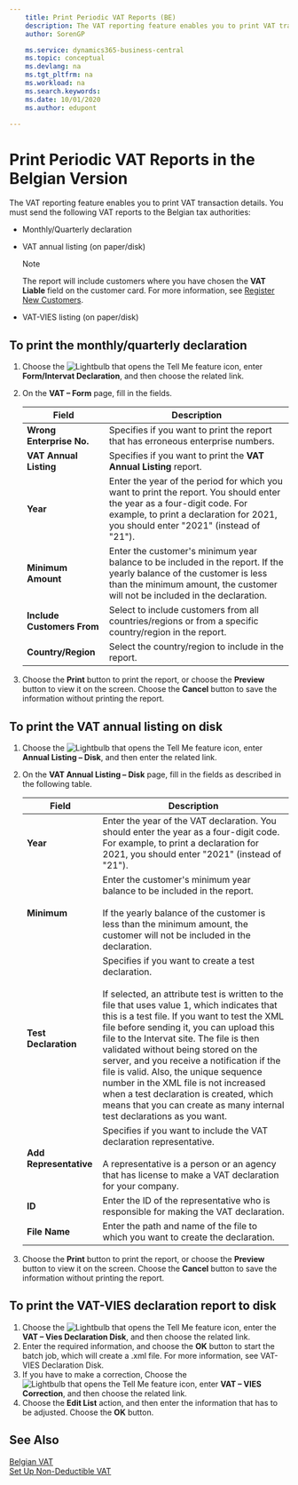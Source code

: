```yaml
---
    title: Print Periodic VAT Reports (BE)
    description: The VAT reporting feature enables you to print VAT transaction details. You must send three VAT reports to the Belgian tax authorities.
    author: SorenGP

    ms.service: dynamics365-business-central
    ms.topic: conceptual
    ms.devlang: na
    ms.tgt_pltfrm: na
    ms.workload: na
    ms.search.keywords:
    ms.date: 10/01/2020
    ms.author: edupont

---
```

# Print Periodic VAT Reports in the Belgian Version

The VAT reporting feature enables you to print VAT transaction details. You must send the following VAT reports to the Belgian tax authorities:  

- Monthly/Quarterly declaration  
- VAT annual listing (on paper/disk)  

    > [!NOTE]
    > The report will include customers where you have chosen the **VAT Liable** field on the customer card. For more information, see [Register New Customers](../../sales-how-register-new-customers.md).
- VAT-VIES listing (on paper/disk)  

## To print the monthly/quarterly declaration  

1. Choose the ![Lightbulb that opens the Tell Me feature](../../media/ui-search/search_small.png "Tell me what you want to do") icon, enter **Form/Intervat Declaration**, and then choose the related link.  
2. On the **VAT – Form** page, fill in the fields.  

    | Field | Description |
    |--|--|
    | **Wrong Enterprise No.** | Specifies if you want to print the report that has erroneous enterprise numbers. |
    | **VAT Annual Listing** | Specifies if you want to print the **VAT Annual Listing** report. |
    | **Year** | Enter the year of the period for which you want to print the report. You should enter the year as a four-digit code. For example, to print a declaration for 2021, you should enter "2021" (instead of "21"). |
    | **Minimum Amount** | Enter the customer's minimum year balance to be included in the report. If the yearly balance of the customer is less than the minimum amount, the customer will not be included in the declaration. |
    | **Include Customers From** | Select to include customers from all countries/regions or from a specific country/region in the report. |
    | **Country/Region** | Select the country/region to include in the report. |

3. Choose the **Print** button to print the report, or choose the **Preview** button to view it on the screen. Choose the **Cancel** button to save the information without printing the report.  

## To print the VAT annual listing on disk  

1. Choose the ![Lightbulb that opens the Tell Me feature](../../media/ui-search/search_small.png "Tell me what you want to do") icon, enter **Annual Listing – Disk**, and then enter the related link.  
2. On the **VAT Annual Listing – Disk** page, fill in the fields as described in the following table.  

    |Field|Description|  
    |---------------------------------|---------------------------------------|
    |**Year**|Enter the year of the VAT declaration. You should enter the year as a four-digit code. For example, to print a declaration for 2021, you should enter "2021" (instead of "21").|
    |**Minimum**|Enter the customer's minimum year balance to be included in the report.<br /><br /> If the yearly balance of the customer is less than the minimum amount, the customer will not be included in the declaration.|
    |**Test Declaration**|Specifies if you want to create a test declaration.<br /><br /> If selected, an attribute test is written to the file that uses value 1, which indicates that this is a test file. If you want to test the XML file before sending it, you can upload this file to the Intervat site. The file is then validated without being stored on the server, and you receive a notification if the file is valid. Also, the unique sequence number in the XML file is not increased when a test declaration is created, which means that you can create as many internal test declarations as you want.|
    |**Add Representative**|Specifies if you want to include the VAT declaration representative.<br /><br /> A representative is a person or an agency that has license to make a VAT declaration for your company.|
    |**ID**|Enter the ID of the representative who is responsible for making the VAT declaration.|
    |**File Name**|Enter the path and name of the file to which you want to create the declaration.|

3. Choose the **Print** button to print the report, or choose the **Preview** button to view it on the screen. Choose the **Cancel** button to save the information without printing the report.  

## To print the VAT-VIES declaration report to disk  

1. Choose the ![Lightbulb that opens the Tell Me feature](../../media/ui-search/search_small.png "Tell me what you want to do") icon, enter the **VAT – Vies Declaration Disk**, and then choose the related link.  
2. Enter the required information, and choose the **OK** button to start the batch job, which will create a .xml file. For more information, see VAT- VIES Declaration Disk.  
3. If you have to make a correction, Choose the ![Lightbulb that opens the Tell Me feature](../../media/ui-search/search_small.png "Tell me what you want to do") icon, enter **VAT – VIES Correction**, and then choose the related link.  
4. Choose the **Edit List** action, and then enter the information that has to be adjusted. Choose the **OK** button.  

## See Also

[Belgian VAT](belgian-vat.md)  
[Set Up Non-Deductible VAT](how-to-set-up-non-deductible-vat.md)  
